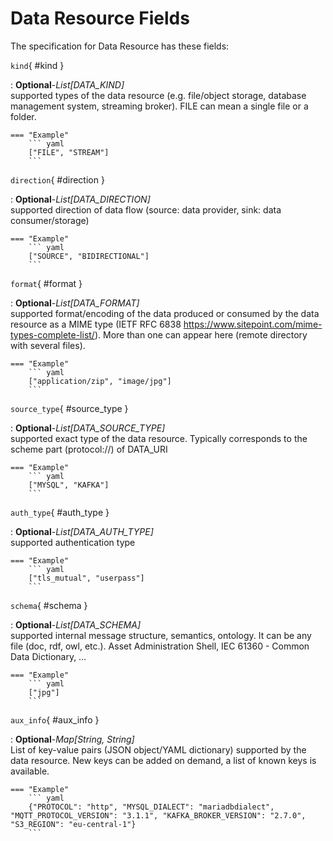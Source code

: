<style>
  .md-content__button {
    display: none;
  }
</style>
# Data Resource Fields




The specification for Data Resource
has these fields:

`kind`{ #kind }

:   **Optional**-*List[DATA_KIND]*<br>
    supported types of the data resource (e.g. file/object storage, database management system, streaming broker). FILE can mean a single file or a folder.


    === "Example"
        ``` yaml     
        ["FILE", "STREAM"]
        ```

`direction`{ #direction }

:   **Optional**-*List[DATA_DIRECTION]*<br>
    supported direction of data flow (source: data provider, sink: data consumer/storage)


    === "Example"
        ``` yaml     
        ["SOURCE", "BIDIRECTIONAL"]
        ```

`format`{ #format }

:   **Optional**-*List[DATA_FORMAT]*<br>
    supported format/encoding of the data produced or consumed by the data resource as a MIME type (IETF RFC 6838 https://www.sitepoint.com/mime-types-complete-list/). More than one can appear here (remote directory with several files).


    === "Example"
        ``` yaml     
        ["application/zip", "image/jpg"]
        ```

`source_type`{ #source_type }

:   **Optional**-*List[DATA_SOURCE_TYPE]*<br>
    supported exact type of the data resource. Typically corresponds to the scheme part (protocol://) of DATA_URI


    === "Example"
        ``` yaml     
        ["MYSQL", "KAFKA"]
        ```

`auth_type`{ #auth_type }

:   **Optional**-*List[DATA_AUTH_TYPE]*<br>
    supported authentication type


    === "Example"
        ``` yaml     
        ["tls_mutual", "userpass"]
        ```

`schema`{ #schema }

:   **Optional**-*List[DATA_SCHEMA]*<br>
    supported internal message structure, semantics, ontology. It can be any file (doc, rdf, owl, etc.). Asset Administration Shell, IEC 61360 - Common Data Dictionary, …


    === "Example"
        ``` yaml     
        ["jpg"]
        ```

`aux_info`{ #aux_info }

:   **Optional**-*Map[String, String]*<br>
    List of key-value pairs (JSON object/YAML dictionary) supported by the data resource. New keys can be added on demand, a list of known keys is available.


    === "Example"
        ``` yaml     
        {"PROTOCOL": "http", "MYSQL_DIALECT": "mariadbdialect", "MQTT_PROTOCOL_VERSION": "3.1.1", "KAFKA_BROKER_VERSION": "2.7.0", "S3_REGION": "eu-central-1"}
        ```

